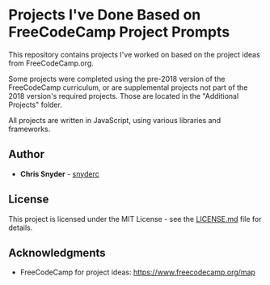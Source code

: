# Projects I've Done Based on FreeCodeCamp Project Prompts

This repository contains projects I've worked on based on the project ideas from FreeCodeCamp.org.

Some projects were completed using the pre-2018 version of the FreeCodeCamp curriculum, or are supplemental projects not part of the 2018 version's required projects. Those are located in the "Additional Projects" folder.

All projects are written in JavaScript, using various libraries and frameworks.

## Author

* **Chris Snyder** - [snyderc](https://github.com/snyderc)

## License

This project is licensed under the MIT License - see the [LICENSE.md](LICENSE.md) file for details.

## Acknowledgments

* FreeCodeCamp for project ideas: https://www.freecodecamp.org/map
